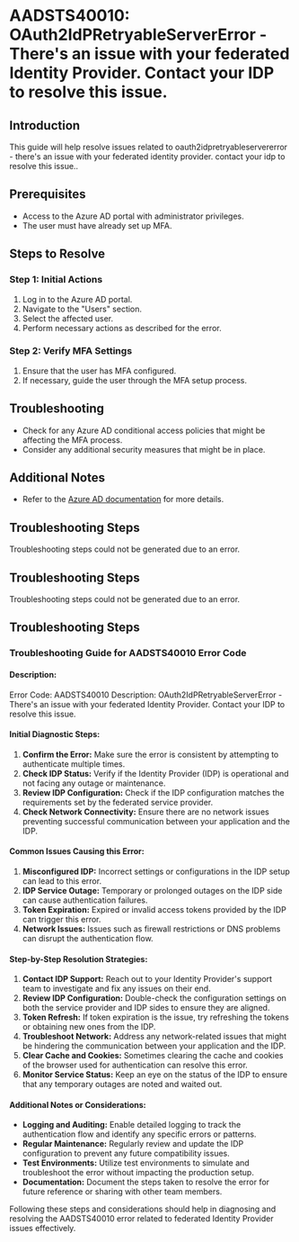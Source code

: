 # AADSTS40010: OAuth2IdPRetryableServerError - There's an issue with your federated Identity Provider. Contact your IDP to resolve this issue.

## Introduction
This guide will help resolve issues related to oauth2idpretryableservererror - there's an issue with your federated identity provider. contact your idp to resolve this issue..

## Prerequisites
- Access to the Azure AD portal with administrator privileges.
- The user must have already set up MFA.

## Steps to Resolve

### Step 1: Initial Actions
1. Log in to the Azure AD portal.
2. Navigate to the "Users" section.
3. Select the affected user.
4. Perform necessary actions as described for the error.

### Step 2: Verify MFA Settings
1. Ensure that the user has MFA configured.
2. If necessary, guide the user through the MFA setup process.

## Troubleshooting
- Check for any Azure AD conditional access policies that might be affecting the MFA process.
- Consider any additional security measures that might be in place.

## Additional Notes
- Refer to the [Azure AD documentation](https://learn.microsoft.com/en-us/azure/active-directory/) for more details.


## Troubleshooting Steps
Troubleshooting steps could not be generated due to an error.

## Troubleshooting Steps
Troubleshooting steps could not be generated due to an error.

## Troubleshooting Steps
### Troubleshooting Guide for AADSTS40010 Error Code

#### Description:
Error Code: AADSTS40010
Description: OAuth2IdPRetryableServerError - There's an issue with your federated Identity Provider. Contact your IDP to resolve this issue.

#### Initial Diagnostic Steps:
1. **Confirm the Error:** Make sure the error is consistent by attempting to authenticate multiple times.
2. **Check IDP Status:** Verify if the Identity Provider (IDP) is operational and not facing any outage or maintenance.
3. **Review IDP Configuration:** Check if the IDP configuration matches the requirements set by the federated service provider.
4. **Check Network Connectivity:** Ensure there are no network issues preventing successful communication between your application and the IDP.

#### Common Issues Causing this Error:
1. **Misconfigured IDP:** Incorrect settings or configurations in the IDP setup can lead to this error.
2. **IDP Service Outage:** Temporary or prolonged outages on the IDP side can cause authentication failures.
3. **Token Expiration:** Expired or invalid access tokens provided by the IDP can trigger this error.
4. **Network Issues:** Issues such as firewall restrictions or DNS problems can disrupt the authentication flow.

#### Step-by-Step Resolution Strategies:
1. **Contact IDP Support:** Reach out to your Identity Provider's support team to investigate and fix any issues on their end.
2. **Review IDP Configuration:** Double-check the configuration settings on both the service provider and IDP sides to ensure they are aligned.
3. **Token Refresh:** If token expiration is the issue, try refreshing the tokens or obtaining new ones from the IDP.
4. **Troubleshoot Network:** Address any network-related issues that might be hindering the communication between your application and the IDP.
5. **Clear Cache and Cookies:** Sometimes clearing the cache and cookies of the browser used for authentication can resolve this error.
6. **Monitor Service Status:** Keep an eye on the status of the IDP to ensure that any temporary outages are noted and waited out.

#### Additional Notes or Considerations:
- **Logging and Auditing:** Enable detailed logging to track the authentication flow and identify any specific errors or patterns.
- **Regular Maintenance:** Regularly review and update the IDP configuration to prevent any future compatibility issues.
- **Test Environments:** Utilize test environments to simulate and troubleshoot the error without impacting the production setup.
- **Documentation:** Document the steps taken to resolve the error for future reference or sharing with other team members.

Following these steps and considerations should help in diagnosing and resolving the AADSTS40010 error related to federated Identity Provider issues effectively.
